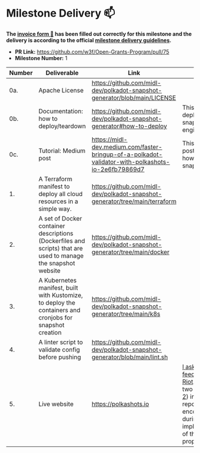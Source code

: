 # Milestone Delivery :mailbox:

**The [invoice form :pencil:](https://forms.gle/8Wx7nxtq8fKrsuEz8) has been filled out correctly for this milestone and the delivery is according to the official [milestone delivery guidelines](https://github.com/w3f/General-Grants-Program/blob/master/grants/milestone-deliverables-guidelines.md).**

- **PR Link:** https://github.com/w3f/Open-Grants-Program/pull/75
- **Milestone Number:** 1

| Number | Deliverable                                                                                                   | Link                                                                                               | Notes                                                                                                                                                                                                                                                                                                                                                                                           |
| ------ | ------------------------------------------------------------------------------------------------------------- | -------------------------------------------------------------------------------------------------- | ----------------------------------------------------------------------------------------------------------------------------------------------------------------------------------------------------------------------------------------------------------------------------------------------------------------------------------------------------------------------------------------------- |
| 0a.    | Apache License                                                                                                | https://github.com/midl-dev/polkadot-snapshot-generator/blob/main/LICENSE                          |                                                                                                                                                                                                                                                                                                                                                                                                 |
| 0b.    | Documentation: how to deploy/teardown                                                                         | https://github.com/midl-dev/polkadot-snapshot-generator#how-to-deploy                              | This is to deploy a snapshot engine                                                                                                                                                                                                                                                                                                                                                             |
| 0c.    | Tutorial: Medium post                                                                                         | https://midl-dev.medium.com/faster-bringup-of-a-polkadot-validator-with-polkashots-io-2e6fb79869d7 | This Medium post describes how to use the snapshots                                                                                                                                                                                                                                                                                                                                             |
| 1.     | A Terraform manifest to deploy all cloud resources in a simple way.                                           | https://github.com/midl-dev/polkadot-snapshot-generator/tree/main/terraform                        |                                                                                                                                                                                                                                                                                                                                                                                                 |
| 2.     | A set of Docker container descriptions (Dockerfiles and scripts) that are used to manage the snapshot website | https://github.com/midl-dev/polkadot-snapshot-generator/tree/main/docker                           |                                                                                                                                                                                                                                                                                                                                                                                                 |
| 3.     | A Kubernetes manifest, built with Kustomize, to deploy the containers and cronjobs for snapshot creation      | https://github.com/midl-dev/polkadot-snapshot-generator/tree/main/k8s                              |                                                                                                                                                                                                                                                                                                                                                                                                 |
| 4.     | A linter script to validate config before pushing                                                             | https://github.com/midl-dev/polkadot-snapshot-generator/blob/main/lint.sh                          |                                                                                                                                                                                                                                                                                                                                                                                                 |
| 5.     | Live website                                                                                                  | https://polkashots.io                                                                              | [I asked for feedback on Riot](https://matrix.to/#/!NZrbtteFeqYKCUGQtr:matrix.parity.io/$1608783829780330pWbAI:matrix.org?via=matrix.parity.io&via=matrix.org&via=corepaper.org). I opened two issues ([1](https://github.com/paritytech/substrate/issues/7790) [2](https://github.com/paritytech/substrate/issues/7791)) in substrate repo encountered during implementation of this proposal. |
